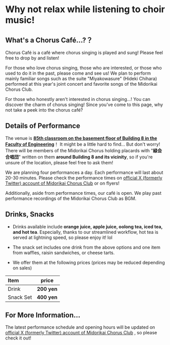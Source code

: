 # Why not relax while listening to choir music!

## What's a Chorus Café...?？

Chorus Café is a café where chorus singing is played and sung! Please feel free to drop by and listen!

For those who love chorus singing, those who are interested, or those who used to do it in the past, please come and see us! We plan to perform mainly familiar songs such as the suite "Miyakowasure" (Hideki Chihara) performed at this year's joint concert and favorite songs of the Midorikai Chorus Club.

For those who honestly aren't interested in chorus singing...! You can discover the charm of chorus singing! Since you've come to this page, why not take a peek into the chorus café?

## Details of Performance

The venue is [**85th classroom on the basement floor of Building 8 in the Faculty of Engineering**](https://maps.app.goo.gl/NNXFeDxMZTxosoXk8)！
It might be a little hard to find...
But don't worry! There will be members of the Midorikai Chorus holding placards with "**緑会合唱団**" written on them **around Building 8 and its vicinity**, so if you're unsure of the location, please feel free to ask them!

We are planning four performances a day. Each performance will last about 20-30 minutes.
Please check the performance times on [official X (formerly Twitter) account of Midorikai Chorus Club](https://twitter.com/MidorikaiChorus) or on flyers!

Additionally, aside from performance times, our café is open. We play past performance recordings of the Midorikai Chorus Club as BGM.

## Drinks, Snacks

- Drinks available include **orange juice, apple juice, oolong tea, iced tea, and hot tea**. Especially, thanks to our streamlined workflow, hot tea is served at lightning speed, so please enjoy it! lol

- The snack set includes one drink from the above options and one item from waffles, raisin sandwiches, or cheese tarts.

- We offer them at the following prices (prices may be reduced depending on sales)


| Item         | price  |
| :------------ | ----- |
| Drink | **200 yen** |
| Snack Set | **400 yen** |


## For More Information...

The latest performance schedule and opening hours will be updated on [official X (formerly Twitter) account of Midorikai Chorus Club](https://twitter.com/MidorikaiChorus) , so please check it out!
